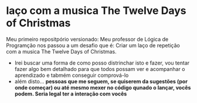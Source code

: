# laço com a musica The Twelve Days of Christmas
 Meu primeiro repositpório versionado: Meu professor de Lógica de Programção nos passou a um desafio que é: Criar um laço de repetição com a musica The Twelve Days of Christmas. 
 - Irei buscar uma forma de como posso distrinchar isto e fazer, vou tentar fazer algo bem detalhado para que todos possam ver e acompanhar o aprendizado e tabmém conseguir comprová-lo
 - além disto... **pessoas que me seguem, se quiserem da sugestões (por onde começar) ou até mesmo mexer no código qunado o lançar, vocês podem. Seria legal ter a interação com vocês**
